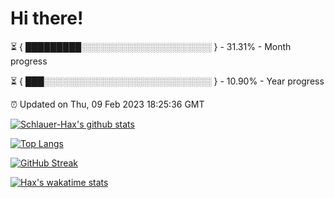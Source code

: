 # Hi there!

⏳ { █████████░░░░░░░░░░░░░░░░░░░░░ } - 31.31% - Month progress

⏳ { ███░░░░░░░░░░░░░░░░░░░░░░░░░░░ } - 10.90% - Year progress

⏰ Updated on Thu, 09 Feb 2023 18:25:36 GMT


[![Schlauer-Hax's github stats](https://github-readme-stats.vercel.app/api?username=Schlauer-Hax&show_icons=true&theme=dark&count_private=true)](https://github.com/Schlauer-Hax)


[![Top Langs](https://github-readme-stats.vercel.app/api/top-langs/?username=Schlauer-Hax&layout=compact&theme=dark)](https://github.com/Schlauer-Hax?tab=repositories)

[![GitHub Streak](https://streak-stats.demolab.com?user=Schlauer-Hax&theme=dark)](https://git.io/streak-stats)

[![Hax's wakatime stats](https://github-readme-stats.vercel.app/api/wakatime?username=Hax&theme=dark)](https://wakatime.com/@Hax)

